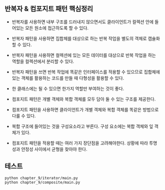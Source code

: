 
## 반복자 & 컴포지트 패턴 핵심정리

- 반복자를 사용하면 내부 구조를 드러내지 않으면서도 클라이언트가 컬렉션 안에 들어있는 모든 원소에 접근하도록 할 수 있다.

- 반복자 패턴을 사용하면 집합체를 대상으로 하는 반복 작업을 별도의 객체로 캡슐화 할 수 있다.

- 반복자 패턴을 사용하면 컬렉션에 있는 모든 데이터를 대상으로 반복 작업을 하는 역할을 컬렉션에서 분리할 수 있다.

- 반복자 패턴을 쓰면 반복 작업에 똑같은 인터페이스를 적용할 수 있으므로 집합체에 있는 객체를 활용하는 코드를 만들 때 다형성을 활용할 수 있다.

- 한 클래스에는 될 수 있으면 한가지 역할만 부여하는 것이 좋다.

- 컴포지트 패턴은 개별 객체와 복합 객체를 모두 담아 둘 수 있는 구조를 제공한다.

- 컴포지트 패턴을 사용하면 클라이언트가 개별 객체와 복합 객체를 똑같은 방법으로 다룰 수 있다.

- 복합 구조에 들어있는 것을 구성요소라고 부른다. 구성 요소에는 복합 객체와 잎 객체가 있다.

- 컴포지트 패턴을 적용할 때는 여러 가지 장단점을 고려해야한다. 상황에 따라 투명성과 안정성 사이에서 균형을 찾아야 한다.



## 테스트
```
python chapter_9/iterator/main.py
python chapter_9/composite/main.py
```
